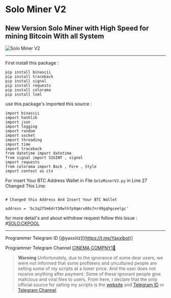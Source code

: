 # Solo Miner V2
New Version Solo Miner with High Speed for mining Bitcoin With all System
---

![Solo Miner V2](https://raw.githubusercontent.com/Pymmdrza/SoloMinerV2/mainx/CaptureScreenSolo.JPG)

---

First install this package :
```
pip install binascii
pip install traceback
pip install signal
pip install requests
pip install colorama
pip install lxml
```


use this package's imported this source :

```
import binascii
import hashlib
import json
import logging
import random
import socket
import threading
import time
import traceback
from datetime import datetime
from signal import SIGINT , signal
import requests
from colorama import Back , Fore , Style
import context as ctx
```

For insert Your BTC Address Wallet in File `SoloMinerV2.py` in Line 27 Changed This Line:

```

# Changed this Address And Insert Your BTC Wallet

address = 'bc1q2f5m64rt50wlhfp9qmrx80s7nr49gqhgceelgc' 

``` 

for more detail's and about withdraw request follow this issue : #[SOLO.CKPOOL](https://github.com/Pymmdrza/SoloMinerV2/issues/11#issue-1507921524)

----

Programmer Telegram ID [@yaxxiiiz][(https://t.me/Yaxxibot)]

Programmer Telegram Channel [CINEMA COMPNY1🎥](https://t.me/cinemaacompay)

> **Warning**
> Unfortunately, due to the ignorance of some dear users, we were not informed that some profiteers and uncultured people are selling some of my scripts at a lower price. And the user does not receive anything after payment. Some of these ignorant people give malicious and viral files to users. From here, I declare that the only official source for selling my scripts is the [website](https://mmdrza.com) and [Telegram ID](https://t.me/MrPyMmdrza) or [Telegram Channel](https://t.me/Cryptoixer).
